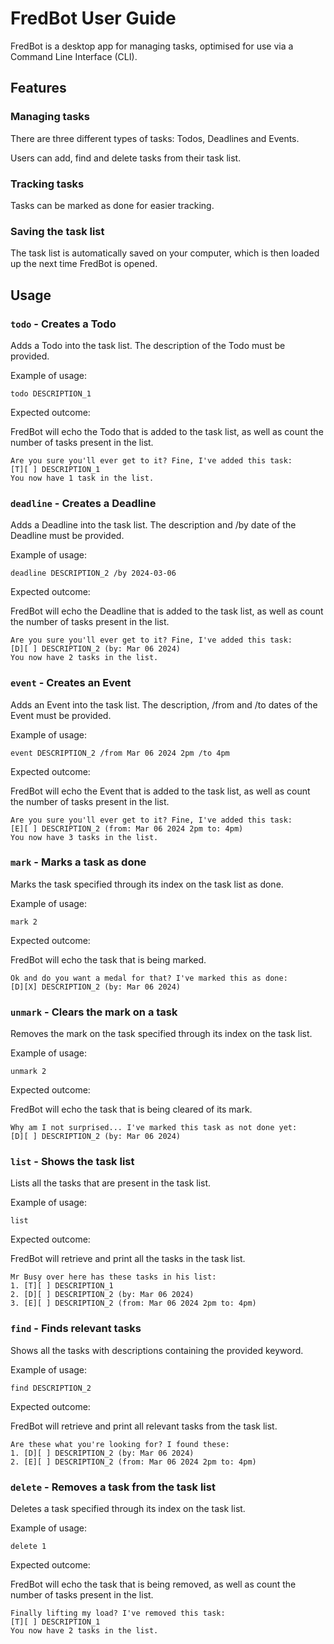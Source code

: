 # FredBot User Guide

FredBot is a desktop app for managing tasks, optimised for use via a Command Line Interface (CLI).

## Features 

### Managing tasks

There are three different types of tasks: Todos, Deadlines and Events.

Users can add, find and delete tasks from their task list.

### Tracking tasks

Tasks can be marked as done for easier tracking.

### Saving the task list

The task list is automatically saved on your computer, which is then loaded up the next time FredBot is opened.

## Usage

### `todo` - Creates a Todo

Adds a Todo into the task list. The description of the Todo must be provided.

Example of usage: 

`todo DESCRIPTION_1`

Expected outcome:

FredBot will echo the Todo that is added to the task list, as well as count the number of tasks present in the list.

```
Are you sure you'll ever get to it? Fine, I've added this task:
[T][ ] DESCRIPTION_1
You now have 1 task in the list.
```

### `deadline` - Creates a Deadline

Adds a Deadline into the task list. The description and /by date of the Deadline must be provided.

Example of usage:

`deadline DESCRIPTION_2 /by 2024-03-06`

Expected outcome:

FredBot will echo the Deadline that is added to the task list, as well as count the number of tasks present in the list.

```
Are you sure you'll ever get to it? Fine, I've added this task:
[D][ ] DESCRIPTION_2 (by: Mar 06 2024)
You now have 2 tasks in the list.
```

### `event` - Creates an Event

Adds an Event into the task list. The description, /from and /to dates of the Event must be provided.

Example of usage:

`event DESCRIPTION_2 /from Mar 06 2024 2pm /to 4pm`

Expected outcome:

FredBot will echo the Event that is added to the task list, as well as count the number of tasks present in the list.

```
Are you sure you'll ever get to it? Fine, I've added this task:
[E][ ] DESCRIPTION_2 (from: Mar 06 2024 2pm to: 4pm)
You now have 3 tasks in the list.
```

### `mark` - Marks a task as done

Marks the task specified through its index on the task list as done.

Example of usage:

`mark 2`

Expected outcome:

FredBot will echo the task that is being marked.

```
Ok and do you want a medal for that? I've marked this as done:
[D][X] DESCRIPTION_2 (by: Mar 06 2024)
```

### `unmark` - Clears the mark on a task

Removes the mark on the task specified through its index on the task list.

Example of usage:

`unmark 2`

Expected outcome:

FredBot will echo the task that is being cleared of its mark.
```
Why am I not surprised... I've marked this task as not done yet:
[D][ ] DESCRIPTION_2 (by: Mar 06 2024)
```

### `list` - Shows the task list

Lists all the tasks that are present in the task list.

Example of usage:

`list`

Expected outcome:

FredBot will retrieve and print all the tasks in the task list.

```
Mr Busy over here has these tasks in his list:
1. [T][ ] DESCRIPTION_1
2. [D][ ] DESCRIPTION_2 (by: Mar 06 2024)
3. [E][ ] DESCRIPTION_2 (from: Mar 06 2024 2pm to: 4pm)
```

### `find` - Finds relevant tasks

Shows all the tasks with descriptions containing the provided keyword.

Example of usage:

`find DESCRIPTION_2`

Expected outcome:

FredBot will retrieve and print all relevant tasks from the task list.

```
Are these what you're looking for? I found these:
1. [D][ ] DESCRIPTION_2 (by: Mar 06 2024)
2. [E][ ] DESCRIPTION_2 (from: Mar 06 2024 2pm to: 4pm)
```

### `delete` - Removes a task from the task list

Deletes a task specified through its index on the task list.

Example of usage:

`delete 1`

Expected outcome:

FredBot will echo the task that is being removed, as well as count the number of tasks present in the list.

```
Finally lifting my load? I've removed this task:
[T][ ] DESCRIPTION_1
You now have 2 tasks in the list.
```